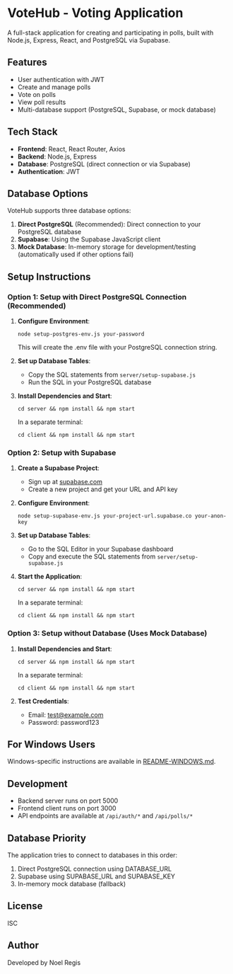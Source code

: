 # VoteHub - Voting Application

A full-stack application for creating and participating in polls, built with Node.js, Express, React, and PostgreSQL via Supabase.

## Features

- User authentication with JWT
- Create and manage polls
- Vote on polls
- View poll results
- Multi-database support (PostgreSQL, Supabase, or mock database)

## Tech Stack

- **Frontend**: React, React Router, Axios
- **Backend**: Node.js, Express
- **Database**: PostgreSQL (direct connection or via Supabase)
- **Authentication**: JWT

## Database Options

VoteHub supports three database options:

1. **Direct PostgreSQL** (Recommended): Direct connection to your PostgreSQL database
2. **Supabase**: Using the Supabase JavaScript client
3. **Mock Database**: In-memory storage for development/testing (automatically used if other options fail)

## Setup Instructions

### Option 1: Setup with Direct PostgreSQL Connection (Recommended)

1. **Configure Environment**:
   ```
   node setup-postgres-env.js your-password
   ```
   This will create the .env file with your PostgreSQL connection string.

2. **Set up Database Tables**:
   - Copy the SQL statements from `server/setup-supabase.js`
   - Run the SQL in your PostgreSQL database

3. **Install Dependencies and Start**:
   ```
   cd server && npm install && npm start
   ```
   In a separate terminal:
   ```
   cd client && npm install && npm start
   ```

### Option 2: Setup with Supabase

1. **Create a Supabase Project**:
   - Sign up at [supabase.com](https://supabase.com)
   - Create a new project and get your URL and API key

2. **Configure Environment**:
   ```
   node setup-supabase-env.js your-project-url.supabase.co your-anon-key
   ```

3. **Set up Database Tables**:
   - Go to the SQL Editor in your Supabase dashboard
   - Copy and execute the SQL statements from `server/setup-supabase.js`

4. **Start the Application**:
   ```
   cd server && npm install && npm start
   ```
   In a separate terminal:
   ```
   cd client && npm install && npm start
   ```

### Option 3: Setup without Database (Uses Mock Database)

1. **Install Dependencies and Start**:
   ```
   cd server && npm install && npm start
   ```
   In a separate terminal:
   ```
   cd client && npm install && npm start
   ```

2. **Test Credentials**:
   - Email: test@example.com
   - Password: password123

## For Windows Users

Windows-specific instructions are available in [README-WINDOWS.md](./README-WINDOWS.md).

## Development

- Backend server runs on port 5000
- Frontend client runs on port 3000
- API endpoints are available at `/api/auth/*` and `/api/polls/*`

## Database Priority

The application tries to connect to databases in this order:

1. Direct PostgreSQL connection using DATABASE_URL
2. Supabase using SUPABASE_URL and SUPABASE_KEY
3. In-memory mock database (fallback)

## License

ISC

## Author

Developed by Noel Regis 
